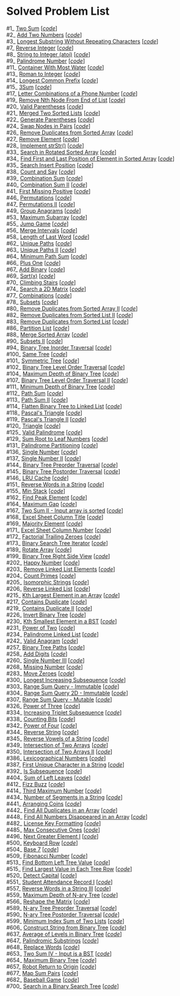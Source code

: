 # Solved Problem List  

#1_ [Two Sum](https://leetcode.com/problems/two-sum/) [*[code](TwoSum.py)*]  
#2_ [Add Two Numbers](https://leetcode.com/problems/add-two-numbers/) [*[code](AddTwoNumbers.py)*]  
#3_ [Longest Substring Without Repeating Characters](https://leetcode.com/problems/longest-substring-without-repeating-characters/) [*[code](LongestSubstringWithoutRepeatingCharacters.py)*]  
#7_ [Reverse Integer](https://leetcode.com/problems/reverse-integer/) [*[code](ReverseInteger.py)*]  
#8_ [String to Integer (atoi)](https://leetcode.com/problems/string-to-integer-atoi/) [*[code](StringToIntegerAtoi.py)*]  
#9_ [Palindrome Number](https://leetcode.com/problems/palindrome-number/) [*[code](PalindromeNumber.py)*]  
#11_ [Container With Most Water](https://leetcode.com/problems/container-with-most-water/) [*[code](ContainerWithMostWater.py)*]  
#13_ [Roman to Integer](https://leetcode.com/problems/roman-to-integer/) [*[code](RomanToInteger.py)*]  
#14_ [Longest Common Prefix](https://leetcode.com/problems/longest-common-prefix/) [*[code](LongestCommonPrefix.py)*]  
#15_ [3Sum](https://leetcode.com/problems/3sum/) [*[code](3Sum.py)*]  
#17_ [Letter Combinations of a Phone Number](https://leetcode.com/problems/letter-combinations-of-a-phone-number/) [*[code](LetterCombinationsOfAPhoneNumber.py)*]  
#19_ [Remove Nth Node From End of List](https://leetcode.com/problems/remove-nth-node-from-end-of-list/) [*[code](RemoveNthNodeFromEndOfList.py)*]  
#20_ [Valid Parentheses](https://leetcode.com/problems/valid-parentheses/) [*[code](ValidParentheses.py)*]  
#21_ [Merged Two Sorted Lists](https://leetcode.com/problems/merge-two-sorted-lists/) [*[code](MergedTwoSortedLists.py)*]  
#22_ [Generate Parentheses](https://leetcode.com/problems/generate-parentheses/) [*[code](GenerateParentheses.py)*]  
#24_ [Swap Nodes in Pairs](https://leetcode.com/problems/swap-nodes-in-pairs/) [*[code](SwapNodesInPairs.py)*]  
#26_ [Remove Duplicates from Sorted Array](https://leetcode.com/problems/remove-duplicates-from-sorted-array/) [*[code](RemoveDuplicatesFromSortedArray.py)*]  
#27_ [Remove Element](https://leetcode.com/problems/remove-element/) [*[code](RemoveElement.py)*]  
#28_ [Implement strStr()](https://leetcode.com/problems/implement-strstr/) [*[code](ImplementStrStr().py)*]  
#33_ [Search in Rotated Sorted Array](https://leetcode.com/problems/search-in-rotated-sorted-array/) [*[code](SearchInRotatedSortedArray.py)*]  
#34_ [Find First and Last Position of Element in Sorted Array](https://leetcode.com/problems/find-first-and-last-position-of-element-in-sorted-array/) [*[code](FindFirstAndLastPositionOfElementInSortedArray.py)*]  
#35_ [Search Insert Position](https://leetcode.com/problems/search-insert-position/) [*[code](SearchInsertPosition.py)*]  
#38_ [Count and Say](https://leetcode.com/problems/count-and-say/) [*[code](CountAndSay.py)*]  
#39_ [Combination Sum](https://leetcode.com/problems/combination-sum/) [*[code](CombinationSum.py)*]  
#40_ [Combination Sum II](https://leetcode.com/problems/combination-sum-ii/) [*[code](CombinationSumII.py)*]  
#41_ [First Missing Positive](https://leetcode.com/problems/first-missing-positive/) [*[code](FirstMissingPositive.py)*]  
#46_ [Permutations](https://leetcode.com/problems/permutations/) [*[code](Permutations.py)*]  
#47_ [Permutations II](https://leetcode.com/problems/permutations-ii/) [*[code](PermutationsII.py)*]  
#49_ [Group Anagrams](https://leetcode.com/problems/group-anagrams/) [*[code](GroupAnagrams.py)*]  
#53_ [Maximum Subarray](https://leetcode.com/problems/maximum-subarray/) [*[code](MaximumSubarray.py)*]  
#55_ [Jump Game](https://leetcode.com/problems/jump-game/) [*[code](JumpGame.py)*]  
#56_ [Merge Intervals](https://leetcode.com/problems/merge-intervals/) [*[code](MergeIntervals.py)*]  
#58_ [Length of Last Word](https://leetcode.com/problems/length-of-last-word/) [*[code](LengthOfLastWord.py)*]  
#62_ [Unique Paths](https://leetcode.com/problems/unique-paths/) [*[code](UniquePaths.py)*]  
#63_ [Unique Paths II](https://leetcode.com/problems/unique-paths-ii/) [*[code](UniquePathsII.py)*]  
#64_ [Minimum Path Sum](https://leetcode.com/problems/minimum-path-sum/) [*[code](MinimumPathSum.py)*]  
#66_ [Plus One](https://leetcode.com/problems/plus-one/) [*[code](PlusOne.py)*]  
#67_ [Add Binary](https://leetcode.com/problems/add-binary/) [*[code](AddBinary.py)*]  
#69_ [Sqrt(x)](https://leetcode.com/problems/sqrtx/) [*[code](Sqrt(X).py)*]  
#70_ [Climbing Stairs](https://leetcode.com/problems/climbing-stairs/) [*[code](ClimbingStairs.py)*]  
#74_ [Search a 2D Matrix](https://leetcode.com/problems/search-a-2d-matrix/) [*[code](SearchA2DMatrix.py)*]  
#77_ [Combinations](https://leetcode.com/problems/combinations/) [*[code](Combinations.py)*]  
#78_ [Subsets](https://leetcode.com/problems/subsets/) [*[code](Subsets.py)*]  
#80_ [Remove Duplicates from Sorted Array II](https://leetcode.com/problems/remove-duplicates-from-sorted-array-ii/) [*[code](RemoveDuplicatesFromSortedArrayII.py)*]  
#82_ [Remove Duplicates from Sorted List II](https://leetcode.com/problems/remove-duplicates-from-sorted-list-ii/) [*[code](RemoveDuplicatesFromSortedListII.py)*]  
#83_ [Remove Duplicates from Sorted List](https://leetcode.com/problems/remove-duplicates-from-sorted-list/) [*[code](RemoveDuplicatesFromSortedList.py)*]  
#86_ [Partition List](https://leetcode.com/problems/partition-list/) [*[code](PartitionList.py)*]  
#88_ [Merge Sorted Array](https://leetcode.com/problems/merge-sorted-array/) [*[code](MergeSortedArray.py)*]  
#90_ [Subsets II](https://leetcode.com/problems/subsets-ii/) [*[code](SubsetsII.py)*]  
#94_ [Binary Tree Inorder Traversal](https://leetcode.com/problems/binary-tree-inorder-traversal/) [*[code](BinaryTreeInorderTraversal.py)*]  
#100_ [Same Tree](https://leetcode.com/problems/same-tree/) [*[code](SameTree.py)*]  
#101_ [Symmetric Tree](https://leetcode.com/problems/symmetric-tree/) [*[code](SymmetricTree.py)*]  
#102_ [Binary Tree Level Order Traversal](https://leetcode.com/problems/binary-tree-level-order-traversal/) [*[code](BinaryTreeLevelOrderTraversal.py)*]  
#104_ [Maximum Depth of Binary Tree](https://leetcode.com/problems/maximum-depth-of-binary-tree/) [*[code](MaximumDepthOfBinaryTree.py)*]  
#107_ [Binary Tree Level Order Traversal II](https://leetcode.com/problems/binary-tree-level-order-traversal-ii/) [*[code](BinaryTreeLevelOrderTraversalII.py)*]  
#111_ [Minimum Depth of Binary Tree](https://leetcode.com/problems/minimum-depth-of-binary-tree/) [*[code](MinimumDepthOfBinaryTree.py)*]  
#112_ [Path Sum](https://leetcode.com/problems/path-sum/) [*[code](PathSum.py)*]  
#113_ [Path Sum II](https://leetcode.com/problems/path-sum-ii/) [*[code](PathSumII.py)*]  
#114_ [Flatten Binary Tree to Linked List](https://leetcode.com/problems/flatten-binary-tree-to-linked-list/) [*[code](FlattenBinaryTreeToLinkedList.py)*]  
#118_ [Pascal's Triangle](https://leetcode.com/problems/pascals-triangle/) [*[code](PascalsTriangle.py)*]  
#119_ [Pascal's Triangle II](https://leetcode.com/problems/pascals-triangle-ii/) [*[code](PascalsTriangleII.py)*]  
#120_ [Triangle](https://leetcode.com/problems/triangle/) [*[code](Triangle.py)*]  
#125_ [Valid Palindrome](https://leetcode.com/problems/valid-palindrome/) [*[code](ValidPalindrome.py)*]  
#129_ [Sum Root to Leaf Numbers](https://leetcode.com/problems/sum-root-to-leaf-numbers/) [*[code](SumRootToLeafNumbers.py)*]  
#131_ [Palindrome Partitioning](https://leetcode.com/problems/palindrome-partitioning/) [*[code](PalindromePartitioning.py)*]  
#136_ [Single Number](https://leetcode.com/problems/single-number/) [*[code](SingleNumber.py)*]  
#137_ [Single Number II](https://leetcode.com/problems/single-number-ii/) [*[code](SingleNumberII.py)*]  
#144_ [Binary Tree Preorder Traversal](https://leetcode.com/problems/binary-tree-preorder-traversal/) [*[code](BinaryTreePreorderTraversal.py)*]  
#145_ [Binary Tree Postorder Traversal](https://leetcode.com/problems/binary-tree-postorder-traversal/) [*[code](BinaryTreePostorderTraversal.py)*]  
#146_ [LRU Cache](https://leetcode.com/problems/lru-cache/) [*[code](LRUCache.py)*]  
#151_ [Reverse Words in a String](https://leetcode.com/problems/reverse-words-in-a-string/) [*[code](ReverseWordsInAString.py)*]  
#155_ [Min Stack](https://leetcode.com/problems/min-stack/) [*[code](MinStack.py)*]  
#162_ [Find Peak Element](https://leetcode.com/problems/find-peak-element/) [*[code](FindPeakElement.py)*]  
#164_ [Maximum Gap](https://leetcode.com/problems/maximum-gap/) [*[code](MaximumGap.py)*]  
#167_ [Two Sum II - Input array is sorted](https://leetcode.com/problems/two-sum-ii-input-array-is-sorted/) [*[code](TwoSumII-InputArrayIsSorted.py)*]  
#168_ [Excel Sheet Column Title](https://leetcode.com/problems/excel-sheet-column-title/) [*[code](ExcelSheetColumnTitle.py)*]  
#169_ [Majority Element](https://leetcode.com/problems/majority-element/) [*[code](MajorityElement.py)*]  
#171_ [Excel Sheet Column Number](https://leetcode.com/problems/excel-sheet-column-number/) [*[code](ExcelSheetColumnNumber.py)*]  
#172_ [Factorial Trailing Zeroes](https://leetcode.com/problems/factorial-trailing-zeroes/) [*[code](FactorialTrailingZeroes.py)*]  
#173_ [Binary Search Tree Iterator](https://leetcode.com/problems/binary-search-tree-iterator/) [*[code](BinarySearchTreeIterator.py)*]  
#189_ [Rotate Array](https://leetcode.com/problems/rotate-array/) [*[code](RotateArray.py)*]  
#199_ [Binary Tree Right Side View](https://leetcode.com/problems/binary-tree-right-side-view/) [*[code](BinaryTreeRightSideView.py)*]  
#202_ [Happy Number](https://leetcode.com/problems/happy-number/) [*[code](HappyNumber.py)*]  
#203_ [Remove Linked List Elements](https://leetcode.com/problems/remove-linked-list-elements/) [*[code](RemoveLinkedListElements.py)*]  
#204_ [Count Primes](https://leetcode.com/problems/count-primes/) [*[code](CountPrimes.py)*]  
#205_ [Isomorphic Strings](https://leetcode.com/problems/isomorphic-strings/) [*[code](IsomorphicStrings.py)*]  
#206_ [Reverse Linked List](https://leetcode.com/problems/reverse-linked-list/) [*[code](ReverseLinkedList.py)*]  
#215_ [Kth Largest Element in an Array](https://leetcode.com/problems/kth-largest-element-in-an-array/) [*[code](KthLargestElementInAnArray.py)*]  
#217_ [Contains Duplicate](https://leetcode.com/problems/contains-duplicate/) [*[code](ContainsDuplicate.py)*]  
#219_ [Contains Duplicate II](https://leetcode.com/problems/contains-duplicate-ii/) [*[code](ContainsDuplicateII.py)*]  
#226_ [Invert Binary Tree](https://leetcode.com/problems/invert-binary-tree/) [*[code](InvertBinaryTree.py)*]  
#230_ [Kth Smallest Element in a BST](https://leetcode.com/problems/kth-smallest-element-in-a-bst/) [*[code](KthSmallestElementInABST.py)*]  
#231_ [Power of Two](https://leetcode.com/problems/power-of-two/) [*[code](PowerOfTwo.py)*]  
#234_ [Palindrome Linked List](https://leetcode.com/problems/palindrome-linked-list/) [*[code](PalindromeLinkedList.py)*]  
#242_ [Valid Anagram](https://leetcode.com/problems/valid-anagram/) [*[code](ValidAnagram.py)*]  
#257_ [Binary Tree Paths](https://leetcode.com/problems/binary-tree-paths/) [*[code](BinaryTreePaths.py)*]  
#258_ [Add Digits](https://leetcode.com/problems/add-digits/) [*[code](AddDigits.py)*]  
#260_ [Single Number III](https://leetcode.com/problems/single-number-iii/) [*[code](SingleNumberIII.py)*]  
#268_ [Missing Number](https://leetcode.com/problems/missing-number/) [*[code](MissingNumber.py)*]  
#283_ [Move Zeroes](https://leetcode.com/problems/move-zeroes/) [*[code](MoveZeroes.py)*]  
#300_ [Longest Increasing Subsequence](https://leetcode.com/problems/longest-increasing-subsequence/) [*[code](LongestIncreasingSubsequence.py)*]  
#303_ [Range Sum Query - Immutable](https://leetcode.com/problems/range-sum-query-immutable/) [*[code](RangeSumQuery-Immutable.py)*]  
#304_ [Range Sum Query 2D - Immutable](https://leetcode.com/problems/range-sum-query-2d-immutable/) [*[code](RangeSumQuery2D-Immutable.py)*]  
#307_ [Range Sum Query - Mutable](https://leetcode.com/problems/range-sum-query-mutable/) [*[code](RangeSumQuery-Mutable.py)*]  
#326_ [Power of Three](https://leetcode.com/problems/power-of-three/) [*[code](PowerOfThree.py)*]  
#334_ [Increasing Triplet Subsequence](https://leetcode.com/problems/increasing-triplet-subsequence/) [*[code](IncreasingTripletSubsequence.py)*]  
#338_ [Counting Bits](https://leetcode.com/problems/counting-bits/) [*[code](CountingBits.py)*]  
#342_ [Power of Four](https://leetcode.com/problems/power-of-four/) [*[code](PowerOfFour.py)*]  
#344_ [Reverse String](https://leetcode.com/problems/reverse-string/) [*[code](ReverseString.py)*]  
#345_ [Reverse Vowels of a String](https://leetcode.com/problems/reverse-vowels-of-a-string/) [*[code](ReverseVowelsOfAString.py)*]  
#349_ [Intersection of Two Arrays](https://leetcode.com/problems/intersection-of-two-arrays/) [*[code](IntersectionOfTwoArrays.py)*]  
#350_ [Intersection of Two Arrays II](https://leetcode.com/problems/intersection-of-two-arrays-ii/) [*[code](IntersectionOfTwoArraysII.py)*]  
#386_ [Lexicographical Numbers](https://leetcode.com/problems/lexicographical-numbers/) [*[code](LexicographicalNumbers.py)*]  
#387_ [First Unique Character in a String](https://leetcode.com/problems/first-unique-character-in-a-string/) [*[code](FirstUniqueCharacterInAString.py)*]  
#392_ [Is Subsequence](https://leetcode.com/problems/is-subsequence/) [*[code](IsSubsequence.py)*]  
#404_ [Sum of Left Leaves](https://leetcode.com/problems/sum-of-left-leaves/) [*[code](SumOfLeftLeaves.py)*]  
#412_ [Fizz Buzz](https://leetcode.com/problems/fizz-buzz/) [*[code](FizzBuzz.py)*]  
#414_ [Third Maximum Number](https://leetcode.com/problems/third-maximum-number/) [*[code](ThirdMaximumNumber.py)*]  
#434_ [Number of Segments in a String](https://leetcode.com/problems/number-of-segments-in-a-string/) [*[code](NumberOfSegmentsInAString.py)*]  
#441_ [Arranging Coins](https://leetcode.com/problems/arranging-coins/) [*[code](ArrangingCoins.py)*]  
#442_ [Find All Duplicates in an Array](https://leetcode.com/problems/find-all-duplicates-in-an-array/) [*[code](FindAllDuplicatesInAnArray.py)*]  
#448_ [Find All Numbers Disappeared in an Array](https://leetcode.com/problems/find-all-numbers-disappeared-in-an-array/) [*[code](FindAllNumbersDisappearedInAnArray.py)*]  
#482_ [License Key Formatting](https://leetcode.com/problems/license-key-formatting/) [*[code](LicenseKeyFormatting.py)*]  
#485_ [Max Consecutive Ones](https://leetcode.com/problems/max-consecutive-ones/) [*[code](MaxConsecutiveOnes.py)*]  
#496_ [Next Greater Element I](https://leetcode.com/problems/next-greater-element-i/) [*[code](NextGreaterElementI.py)*]  
#500_ [Keyboard Row](https://leetcode.com/problems/keyboard-row/) [*[code](KeyboardRow.py)*]  
#504_ [Base 7](https://leetcode.com/problems/base-7/) [*[code](base7.py)*]  
#509_ [Fibonacci Number](https://leetcode.com/problems/fibonacci-number/) [*[code](FibonacciNumber.py)*]  
#513_ [Find Bottom Left Tree Value](https://leetcode.com/problems/find-bottom-left-tree-value/) [*[code](FindBottomLeftTreeValue.py)*]  
#515_ [Find Largest Value in Each Tree Row](https://leetcode.com/problems/find-largest-value-in-each-tree-row/) [*[code](FindLargestValueInEachTreeRow.py)*]  
#520_ [Detect Capital](https://leetcode.com/problems/detect-capital/) [*[code](DetectCapital.py)*]  
#551_ [Student Attendance Record I](https://leetcode.com/problems/student-attendance-record-i/) [*[code](StudentAttendanceRecordI.py)*]  
#557_ [Reverse Words in a String III](https://leetcode.com/problems/reverse-words-in-a-string-iii/) [*[code](ReverseWordsInAStringIII.py)*]  
#559_ [Maximum Depth of N-ary Tree](https://leetcode.com/problems/maximum-depth-of-n-ary-tree/) [*[code](MaximumDepthOfN-aryTree.py)*]  
#566_ [Reshape the Matrix](https://leetcode.com/problems/reshape-the-matrix/) [*[code](ReshapeTheMatrix.py)*]  
#589_ [N-ary Tree Preorder Traversal](https://leetcode.com/problems/n-ary-tree-preorder-traversal/) [*[code](N-aryTreePreorderTraversal.py)*]  
#590_ [N-ary Tree Postorder Traversal](https://leetcode.com/problems/n-ary-tree-postorder-traversal/) [*[code](N-aryTreePostorderTraversal.py)*]  
#599_ [Minimum Index Sum of Two Lists](https://leetcode.com/problems/minimum-index-sum-of-two-lists/) [*[code](MinimumIndexSumOfTwoLists.py)*]  
#606_ [Construct String from Binary Tree](https://leetcode.com/problems/construct-string-from-binary-tree/) [*[code](ConstructStringFromBinaryTree.py)*]  
#637_ [Average of Levels in Binary Tree](https://leetcode.com/problems/average-of-levels-in-binary-tree/) [*[code](AverageOfLevelsInBinaryTree.py)*]  
#647_ [Palindromic Substrings](https://leetcode.com/problems/palindromic-substrings/) [*[code](PalindromicSubstrings.py)*]  
#648_ [Replace Words](https://leetcode.com/problems/replace-words/) [*[code](ReplaceWords.py)*]  
#653_ [Two Sum IV - Input is a BST](https://leetcode.com/problems/two-sum-iv-input-is-a-bst/) [*[code](TwoSumIV-InputIsABST.py)*]  
#654_ [Maximum Binary Tree](https://leetcode.com/problems/maximum-binary-tree/) [*[code](MaximumBinaryTree.py)*]  
#657_ [Robot Return to Origin](https://leetcode.com/problems/robot-return-to-origin/) [*[code](RobotReturnToOrigin.py)*]  
#677_ [Map Sum Pairs](https://leetcode.com/problems/map-sum-pairs/) [*[code](MapSumPairs.py)*]  
#682_ [Baseball Game](https://leetcode.com/problems/baseball-game/) [*[code](BaseballGame.py)*]  
#700_ [Search in a Binary Search Tree](https://leetcode.com/problems/search-in-a-binary-search-tree/) [*[code](SearchInABinarySearchTree.py)*]  
